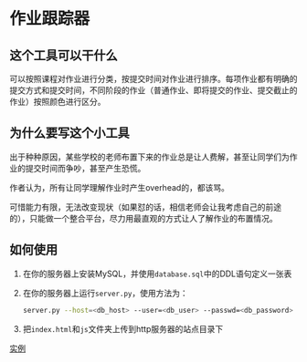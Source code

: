 # 作业跟踪器

## 这个工具可以干什么

可以按照课程对作业进行分类，按提交时间对作业进行排序。每项作业都有明确的提交方式和提交时间，不同阶段的作业（普通作业、即将提交的作业、提交截止的作业）按照颜色进行区分。

## 为什么要写这个小工具

出于种种原因，某些学校的老师布置下来的作业总是让人费解，甚至让同学们为作业的提交时间而争吵，甚至产生恐慌。

作者认为，所有让同学理解作业时产生overhead的，都该骂。

可惜能力有限，无法改变现状（如果怼的话，相信老师会让我考虑自己的前途的），只能做一个整合平台，尽力用最直观的方式让人了解作业的布置情况。

## 如何使用

1. 在你的服务器上安装MySQL，并使用`database.sql`中的DDL语句定义一张表
2. 在你的服务器上运行`server.py`，使用方法为：

   ``` sh
   server.py --host=<db_host> --user=<db_user> --passwd=<db_password> --dbname=<db_name> --port=<server_port>
   ```

3. 把`index.html`和`js`文件夹上传到http服务器的站点目录下

[实例](http://homework.qh2333.com/)